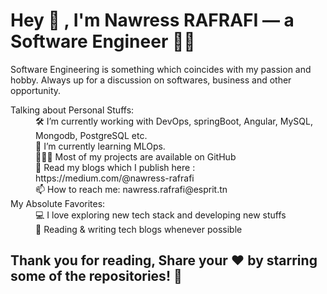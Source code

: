 # Hey :wave: , I'm Nawress RAFRAFI — a Software Engineer 👨‍💻

Software Engineering is something which coincides with my passion and hobby. Always up for a discussion on softwares, business and other opportunity.
<dl>
  <dt>Talking about Personal Stuffs:</dt>
<dd>🛠   I’m currently working with DevOps, springBoot, Angular, MySQL, Mongodb, PostgreSQL etc.</dd>
<dd>🚀   I’m currently learning MLOps.</dd>
<dd>👨🏻‍💻   Most of my projects are available on GitHub</dd>
<dd>💬   Read my blogs which I publish here : https://medium.com/@nawress-rafrafi</dd>
<dd>📫   How to reach me: nawress.rafrafi@esprit.tn</dd>
  <dt>My Absolute Favorites:</dt>
<dd>💻   I love exploring new tech stack and developing new stuffs</dd>
<dd>📰   Reading & writing tech blogs whenever possible</dd>
</dl>

## Thank you for reading, Share your ❤️ by starring some of the repositories! 🌟

